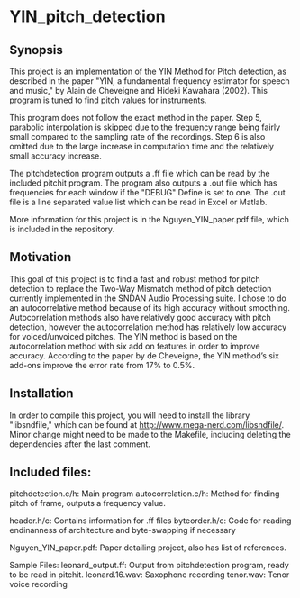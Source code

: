 # YIN_pitch_detection

## Synopsis

This project is an implementation of the YIN Method for Pitch detection, as described in the paper "YIN, a fundamental frequency estimator for speech and music," by Alain de Cheveigne and Hideki Kawahara (2002). This program is tuned to find pitch values for instruments.

This program does not follow the exact method in the paper. Step 5, parabolic interpolation is skipped due to the frequency range being fairly small compared to the sampling rate of the recordings. Step 6 is also omitted due to the large increase in computation time and the relatively small accuracy increase.

The pitchdetection program outputs a .ff file which can be read by the included pitchit program. The program also outputs a .out file which has frequencies for each window if the "DEBUG" Define is set to one. The .out file is a line separated value list which can be read in Excel or Matlab.

More information for this project is in the Nguyen_YIN_paper.pdf file, which is included in the repository.

## Motivation

This goal of this project is to find a fast and robust method for pitch detection to replace the Two-Way Mismatch method of pitch detection currently implemented in the SNDAN Audio Processing suite. I chose to do an autocorrelative method because of its high accuracy without smoothing. Autocorrelation methods also have relatively good accuracy with pitch detection, however the autocorrelation method has relatively low accuracy for voiced/unvoiced pitches. The YIN method is based on the autocorrelation method with six add on features in order to improve accuracy. According to the paper by de Cheveigne, the YIN method’s six add-ons improve the error rate from 17% to 0.5%.

## Installation

In order to compile this project, you will need to install the library "libsndfile," which can be found at http://www.mega-nerd.com/libsndfile/. Minor change might need to be made to the Makefile, including deleting the dependencies after the last comment.

## Included files:
pitchdetection.c/h: Main program
autocorrelation.c/h: Method for finding pitch of frame, outputs a frequency value.

header.h/c: Contains information for .ff files
byteorder.h/c: Code for reading endinanness of architecture and byte-swapping if necessary

Nguyen_YIN_paper.pdf: Paper detailing project, also has list of references.

Sample Files:
leonard_output.ff: Output from pitchdetection program, ready to be read in pitchit.
leonard.16.wav: Saxophone recording
tenor.wav: Tenor voice recording
